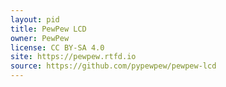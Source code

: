 ```yaml
---
layout: pid
title: PewPew LCD
owner: PewPew
license: CC BY-SA 4.0
site: https://pewpew.rtfd.io
source: https://github.com/pypewpew/pewpew-lcd
---
```

